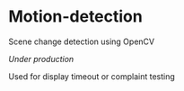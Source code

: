 # Motion-detection

Scene change detection using OpenCV

_Under production_


Used for display timeout or complaint testing
